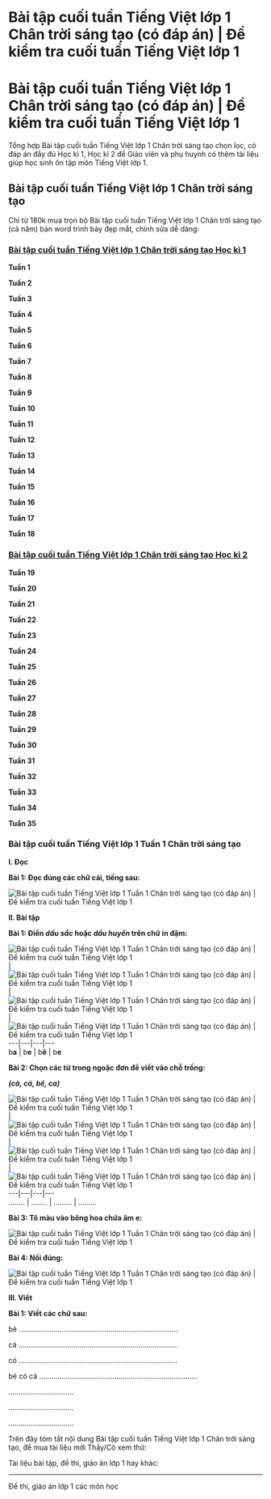 # Bài tập cuối tuần Tiếng Việt lớp 1 Chân trời sáng tạo (có đáp án) | Đề kiểm tra cuối tuần Tiếng Việt lớp 1

# Bài tập cuối tuần Tiếng Việt lớp 1 Chân trời sáng tạo (có đáp án) | Đề kiểm tra cuối tuần Tiếng Việt lớp 1

Tổng hợp Bài tập cuối tuần Tiếng Việt lớp 1 Chân trời sáng tạo chọn lọc, có đáp án đầy đủ Học kì 1, Học kì 2 để Giáo viên và phụ huynh có thêm tài liệu giúp học sinh ôn tập môn Tiếng Việt lớp 1.

## Bài tập cuối tuần Tiếng Việt lớp 1 Chân trời sáng tạo

Chỉ từ 180k mua trọn bộ Bài tập cuối tuần Tiếng Việt lớp 1 Chân trời sáng tạo (cả năm) bản word trình bày đẹp mắt, chỉnh sửa dễ dàng:

### [**Bài tập cuối tuần Tiếng Việt lớp 1 Chân trời sáng tạo Học kì 1**](https://www.vietjack.com/bai-tap-cuoi-tuan-lop-1/bai-tap-cuoi-tuan-tieng-viet-lop-1-hoc-ki-1-ctst.jsp)

**Tuần 1**

**Tuần 2**

**Tuần 3**

**Tuần 4**

**Tuần 5**

**Tuần 6**

**Tuần 7**

**Tuần 8**

**Tuần 9**

**Tuần 10**

**Tuần 11**

**Tuần 12**

**Tuần 13**

**Tuần 14**

**Tuần 15**

**Tuần 16**

**Tuần 17**

**Tuần 18**

### [**Bài tập cuối tuần Tiếng Việt lớp 1 Chân trời sáng tạo Học kì 2**](https://www.vietjack.com/bai-tap-cuoi-tuan-lop-1/bai-tap-cuoi-tuan-tieng-viet-lop-1-hoc-ki-2-ctst.jsp)

**Tuần 19**

**Tuần 20**

**Tuần 21**

**Tuần 22**

**Tuần 23**

**Tuần 24**

**Tuần 25**

**Tuần 26**

**Tuần 27**

**Tuần 28**

**Tuần 29**

**Tuần 30**

**Tuần 31**

**Tuần 32**

**Tuần 33**

**Tuần 34**

**Tuần 35**

### Bài tập cuối tuần Tiếng Việt lớp 1 Tuần 1 Chân trời sáng tạo

**I. Đọc**

**Bài 1: Đọc đúng các chữ cái, tiếng sau:**

![Bài tập cuối tuần Tiếng Việt lớp 1 Tuần 1 Chân trời sáng tạo \(có đáp án\) | Đề kiểm tra cuối tuần Tiếng Việt lớp 1](https://www.vietjack.com/bai-tap-cuoi-tuan-lop-1/images/athay-bai-tap-cuoi-tuan-tieng-viet-lop-1-tuan-1-ctst-214435.PNG)

**II. Bài tập**

**Bài 1: Điền _dấu sắc_ hoặc _dấu huyền_ trên chữ in đậm:**

![Bài tập cuối tuần Tiếng Việt lớp 1 Tuần 1 Chân trời sáng tạo \(có đáp án\) | Đề kiểm tra cuối tuần Tiếng Việt lớp 1](https://www.vietjack.com/bai-tap-cuoi-tuan-lop-1/images/athay-bai-tap-cuoi-tuan-tieng-viet-lop-1-tuan-1-ctst-214436.PNG) | ![Bài tập cuối tuần Tiếng Việt lớp 1 Tuần 1 Chân trời sáng tạo \(có đáp án\) | Đề kiểm tra cuối tuần Tiếng Việt lớp 1](https://www.vietjack.com/bai-tap-cuoi-tuan-lop-1/images/athay-bai-tap-cuoi-tuan-tieng-viet-lop-1-tuan-1-ctst-214437.PNG) | ![Bài tập cuối tuần Tiếng Việt lớp 1 Tuần 1 Chân trời sáng tạo \(có đáp án\) | Đề kiểm tra cuối tuần Tiếng Việt lớp 1](https://www.vietjack.com/bai-tap-cuoi-tuan-lop-1/images/athay-bai-tap-cuoi-tuan-tieng-viet-lop-1-tuan-1-ctst-214438.PNG) | ![Bài tập cuối tuần Tiếng Việt lớp 1 Tuần 1 Chân trời sáng tạo \(có đáp án\) | Đề kiểm tra cuối tuần Tiếng Việt lớp 1](https://www.vietjack.com/bai-tap-cuoi-tuan-lop-1/images/athay-bai-tap-cuoi-tuan-tieng-viet-lop-1-tuan-1-ctst-214439.PNG)  
---|---|---|---  
b**a** | b**e** | b**ê** | b**e**  
  
**Bài 2: Chọn các từ trong ngoặc đơn để viết vào chỗ trống:**

**_(cà, cá, bê, ca)_**

![Bài tập cuối tuần Tiếng Việt lớp 1 Tuần 1 Chân trời sáng tạo \(có đáp án\) | Đề kiểm tra cuối tuần Tiếng Việt lớp 1](https://www.vietjack.com/bai-tap-cuoi-tuan-lop-1/images/athay-bai-tap-cuoi-tuan-tieng-viet-lop-1-tuan-1-ctst-214440.PNG) | ![Bài tập cuối tuần Tiếng Việt lớp 1 Tuần 1 Chân trời sáng tạo \(có đáp án\) | Đề kiểm tra cuối tuần Tiếng Việt lớp 1](https://www.vietjack.com/bai-tap-cuoi-tuan-lop-1/images/athay-bai-tap-cuoi-tuan-tieng-viet-lop-1-tuan-1-ctst-214442.PNG) | ![Bài tập cuối tuần Tiếng Việt lớp 1 Tuần 1 Chân trời sáng tạo \(có đáp án\) | Đề kiểm tra cuối tuần Tiếng Việt lớp 1](https://www.vietjack.com/bai-tap-cuoi-tuan-lop-1/images/athay-bai-tap-cuoi-tuan-tieng-viet-lop-1-tuan-1-ctst-214443.PNG) | ![Bài tập cuối tuần Tiếng Việt lớp 1 Tuần 1 Chân trời sáng tạo \(có đáp án\) | Đề kiểm tra cuối tuần Tiếng Việt lớp 1](https://www.vietjack.com/bai-tap-cuoi-tuan-lop-1/images/athay-bai-tap-cuoi-tuan-tieng-viet-lop-1-tuan-1-ctst-214444.PNG)  
---|---|---|---  
........ | ........ | ......... | ………  
  
**Bài 3: Tô màu vào bông hoa chứa âm e:**

![Bài tập cuối tuần Tiếng Việt lớp 1 Tuần 1 Chân trời sáng tạo \(có đáp án\) | Đề kiểm tra cuối tuần Tiếng Việt lớp 1](https://www.vietjack.com/bai-tap-cuoi-tuan-lop-1/images/athay-bai-tap-cuoi-tuan-tieng-viet-lop-1-tuan-1-ctst-214445.PNG)

**Bài 4: Nối đúng:**

![Bài tập cuối tuần Tiếng Việt lớp 1 Tuần 1 Chân trời sáng tạo \(có đáp án\) | Đề kiểm tra cuối tuần Tiếng Việt lớp 1](https://www.vietjack.com/bai-tap-cuoi-tuan-lop-1/images/athay-bai-tap-cuoi-tuan-tieng-viet-lop-1-tuan-1-ctst-214446.PNG)

**III. Viết**

**Bài 1: Viết các chữ sau:**

bè ..............................................................................

cá ..............................................................................

có ..............................................................................

bé có cá ..............................................................................

................................

................................

................................

Trên đây tóm tắt nội dung Bài tập cuối tuần Tiếng Việt lớp 1 Chân trời sáng tạo, để mua tài liệu mời Thầy/Cô xem thử:

Tài liệu bài tập, đề thi, giáo án lớp 1 hay khác:

* * *

Đề thi, giáo án lớp 1 các môn học
